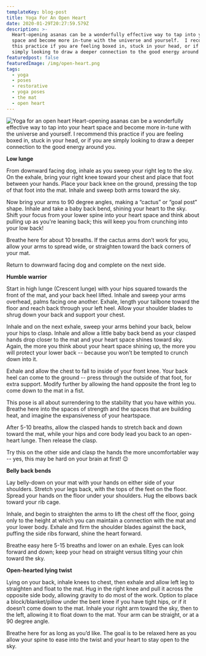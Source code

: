 ```yaml
---
templateKey: blog-post
title: Yoga For An Open Heart
date: 2020-01-29T20:27:59.579Z
description: >-
  Heart-opening asanas can be a wonderfully effective way to tap into your heart
  space and become more in-tune with the universe and yourself.  I recommend
  this practice if you are feeling boxed in, stuck in your head, or if you are
  simply looking to draw a deeper connection to the good energy around you.
featuredpost: false
featuredImage: /img/open-heart.png
tags:
  - yoga
  - poses
  - restorative
  - yoga poses
  - the mat
  - open heart
---
```


![Yoga for an open heart](/img/open-heart.png)
Heart-opening asanas can be a wonderfully effective way to tap into your heart space and become more in-tune with the universe and yourself. I recommend this practice if you are feeling boxed in, stuck in your head, or if you are simply looking to draw a deeper connection to the good energy around you.

**Low lunge**

From downward facing dog, inhale as you sweep your right leg to the sky. On the exhale, bring your right knee toward your chest and place that foot between your hands. Place your back knee on the ground, pressing the top of that foot into the mat. Inhale and sweep both arms toward the sky.

Now bring your arms to 90 degree angles, making a “cactus” or “goal post” shape. Inhale and take a baby back bend, shining your heart to the sky. Shift your focus from your lower spine into your heart space and think about pulling up as you're leaning back; this will keep you from crunching into your low back!

Breathe here for about 10 breaths. If the cactus arms don’t work for you, allow your arms to spread wide, or straighten toward the back corners of your mat.

Return to downward facing dog and complete on the next side.

**Humble warrior**

Start in high lunge (Crescent lunge) with your hips squared towards the front of the mat, and your back heel lifted. Inhale and sweep your arms overhead, palms facing one another. Exhale, length your tailbone toward the floor and reach back through your left heel. Allow your shoulder blades to shrug down your back and support your chest.

Inhale and on the next exhale, sweep your arms behind your back, below your hips to clasp. Inhale and allow a little baby back bend as your clasped hands drop closer to the mat and your heart space shines toward sky. Again, the more you think about your heart space shining up, the more you will protect your lower back -- because you won’t be tempted to crunch down into it.

Exhale and allow the chest to fall to inside of your front knee. Your back heel can come to the ground -- press through the outside of that foot, for extra support. Modify further by allowing the hand opposite the front leg to come down to the mat in a fist.

This pose is all about surrendering to the stability that you have within you. Breathe here into the spaces of strength and the spaces that are building heat, and imagine the expansiveness of your heartspace.

After 5-10 breaths, allow the clasped hands to stretch back and down toward the mat, while your hips and core body lead you back to an open-heart lunge. Then release the clasp.

Try this on the other side and clasp the hands the more uncomfortabler way -- yes, this may be hard on your brain at first! 😉

**Belly back bends**

Lay belly-down on your mat with your hands on either side of your shoulders. Stretch your legs back, with the tops of the feet on the floor. Spread your hands on the floor under your shoulders. Hug the elbows back toward your rib cage.

Inhale, and begin to straighten the arms to lift the chest off the floor, going only to the height at which you can maintain a connection with the mat and your lower body. Exhale and firm the shoulder blades against the back, puffing the side ribs forward, shine the heart forward.

Breathe easy here 5-15 breaths and lower on an exhale. Eyes can look forward and down; keep your head on straight versus tilting your chin toward the sky.

**Open-hearted lying twist**

Lying on your back, inhale knees to chest, then exhale and allow left leg to straighten and float to the mat. Hug in the right knee and pull it across the opposite side body, allowing gravity to do most of the work. Option to place a block/blanket/pillow under the bent knee if you have tight hips, or if it doesn’t come down to the mat. Inhale your right arm toward the sky, then to the left, allowing it to float down to the mat. Your arm can be straight, or at a 90 degree angle.

Breathe here for as long as you’d like. The goal is to be relaxed here as you allow your spine to ease into the twist and your heart to stay open to the sky.
